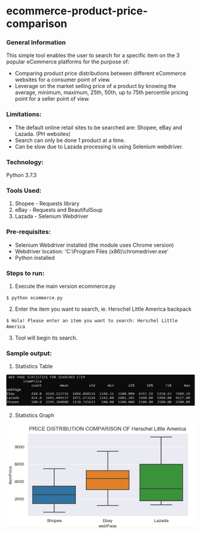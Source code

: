 # ecommerce-product-price-comparison

### General Information
This simple tool enables the user to search for a specific item on the 3 popular eCommerce platforms for the purpose of:
* Comparing product price distributions between different eCommerce websites for a consumer point of view.
* Leverage on the market selling price of a product by knowing the average, minimum, maximum, 25th, 50th, up to 75th percentile pricing point for a seller point of view.

### Limitations:
* The default online retail sites to be searched are: Shopee, eBay and Lazada.  (PH websites)
* Search can only be done 1 product at a time.
* Can be slow due to Lazada processing is using Selenium webdriver. 

### Technology: 
Python 3.7.3

### Tools Used:
1. Shopee - Requests library
2. eBay - Requests and BeautifulSoup
3. Lazada - Selenium Webdriver

### Pre-requisites:
* Selenium Webdriver installed (the module uses Chrome version)
* Webdriver location: 'C:\Program Files (x86)\chromedriver.exe'
* Python installed

### Steps to run:
1. Execute the main version ecommerce.py
```
$ python ecommerce.py
```
2. Enter the item you want to search, ie. Herschel Little America backpack
```
$ Hola! Please enter an item you want to search: Herschel Little America 
```
3. Tool will begin its search.

### Sample output:
1. Statistics Table

![Alt text](https://github.com/charlievc/ecommerce-product-price-comparison/blob/master/img_sample/statTable.jpg)

2. Statistics Graph

![Alt text](https://github.com/charlievc/ecommerce-product-price-comparison/blob/master/img_sample/statPlot.jpg)

